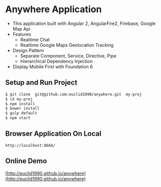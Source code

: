 # Anywhere Application

- This application built with Angular 2, AngularFire2, Firebase, Google Map Api
- Features
  - Realtime Chat
  - Realtime Google Maps Geolocation Tracking
- Design Pattern
  - Separate Component, Service, Directive, Pipe
  - Hierarchical Dependency Injection
- Display Mobile First with Foundation 6

## Setup and Run Project

```bash
$ git clone  git@github.com:euclid1990/anywhere.git  my-proj
$ cd my-proj
$ npm install
$ bower install
$ gulp default
$ npm start
```

## Browser Application On Local

```
http://localhost:8666/
```

## Online Demo

[http://euclid1990.github.io/anywhere](http://euclid1990.github.io/anywhere)